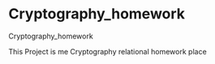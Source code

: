 # Cryptography_homework
Cryptography_homework

This Project is me Cryptography relational homework place 





